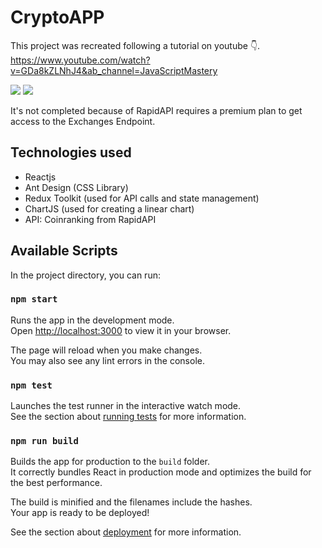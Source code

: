 # CryptoAPP

This project was recreated following a tutorial on youtube 👇. <br/>
https://www.youtube.com/watch?v=GDa8kZLNhJ4&ab_channel=JavaScriptMastery

<img src="https://cdn.discordapp.com/attachments/1003049455181910017/1004405063139213355/unknown.png" />
<img src="https://cdn.discordapp.com/attachments/1003049455181910017/1004405313140699227/unknown.png" />

It's not completed because of RapidAPI requires a premium plan to get access to the Exchanges Endpoint.

## Technologies used

- Reactjs
- Ant Design (CSS Library)
- Redux Toolkit (used for API calls and state management)
- ChartJS (used for creating a linear chart)
- API: Coinranking from RapidAPI

## Available Scripts

In the project directory, you can run:

### `npm start`

Runs the app in the development mode.\
Open [http://localhost:3000](http://localhost:3000) to view it in your browser.

The page will reload when you make changes.\
You may also see any lint errors in the console.

### `npm test`

Launches the test runner in the interactive watch mode.\
See the section about [running tests](https://facebook.github.io/create-react-app/docs/running-tests) for more information.

### `npm run build`

Builds the app for production to the `build` folder.\
It correctly bundles React in production mode and optimizes the build for the best performance.

The build is minified and the filenames include the hashes.\
Your app is ready to be deployed!

See the section about [deployment](https://facebook.github.io/create-react-app/docs/deployment) for more information.
